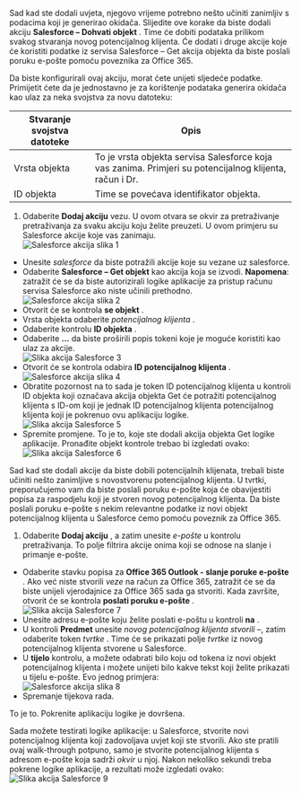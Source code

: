 Sad kad ste dodali uvjeta, njegovo vrijeme potrebno nešto učiniti zanimljiv s podacima koji je generirao okidača. Slijedite ove korake da biste dodali akciju **Salesforce – Dohvati objekt** . Time će dobiti podataka prilikom svakog stvaranja novog potencijalnog klijenta. Će dodati i druge akcije koje će koristiti podatke iz servisa Salesforce – Get akcija objekta da biste poslali poruku e-pošte pomoću poveznika za Office 365.  

Da biste konfigurirali ovaj akciju, morat ćete unijeti sljedeće podatke. Primijetit ćete da je jednostavno je za korištenje podataka generira okidača kao ulaz za neka svojstva za novu datoteku:

|Stvaranje svojstva datoteke|Opis|
|---|---|
|Vrsta objekta|To je vrsta objekta servisa Salesforce koja vas zanima. Primjeri su potencijalnog klijenta, račun i Dr.|
|ID objekta|Time se povećava identifikator objekta.|


1. Odaberite **Dodaj akciju** vezu. U ovom otvara se okvir za pretraživanje pretraživanja za svaku akciju koju želite preuzeti. U ovom primjeru su Salesforce akcije koje vas zanimaju.      
![Salesforce akcija slika 1](./media/connectors-create-api-salesforce/action-1.png)  
- Unesite *salesforce* da biste potražili akcije koje su vezane uz salesforce.
- Odaberite **Salesforce – Get objekt** kao akcija koja se izvodi.   **Napomena**: zatražit će se da biste autorizirali logike aplikacije za pristup računu servisa Salesforce ako niste učinili prethodno.    
![Salesforce akcija slika 2](./media/connectors-create-api-salesforce/action-2.png)    
- Otvorit će se kontrola **se objekt** .  
- Vrsta objekta odaberite *potencijalnog klijenta* .
- Odaberite kontrolu **ID objekta** .
- Odaberite **...** da biste proširili popis tokeni koje je moguće koristiti kao ulaz za akcije.       
![Slika akcija Salesforce 3](./media/connectors-create-api-salesforce/action-3.png)    
- Otvorit će se kontrola odabira **ID potencijalnog klijenta** .   
![Salesforce akcija slika 4](./media/connectors-create-api-salesforce/action-4.png)     
- Obratite pozornost na to sada je token ID potencijalnog klijenta u kontroli ID objekta koji označava akcija objekta Get će potražiti potencijalnog klijenta s ID-om koji je jednak ID potencijalnog klijenta potencijalnog klijenta koji je pokrenuo ovu aplikaciju logike.  
![Slika akcija Salesforce 5](./media/connectors-create-api-salesforce/action-5.png)  
- Spremite promjene. To je to, koje ste dodali akcija objekta Get logike aplikacije. Pronađite objekt kontrole trebao bi izgledati ovako:    
![Slika akcija Salesforce 6](./media/connectors-create-api-salesforce/action-6.png)  

Sad kad ste dodali akcije da biste dobili potencijalnih klijenata, trebali biste učiniti nešto zanimljive s novostvorenu potencijalnog klijenta. U tvrtki, preporučujemo vam da biste poslali poruku e-pošte koja će obavijestiti popisa za raspodjelu koji je stvoren novog potencijalnog klijenta. Da biste poslali poruku e-pošte s nekim relevantne podatke iz novi objekt potencijalnog klijenta u Salesforce ćemo pomoću poveznik za Office 365.  

1. Odaberite **Dodaj akciju** , a zatim unesite *e-pošte* u kontrolu pretraživanja. To polje filtrira akcije onima koji se odnose na slanje i primanje e-pošte.  
- Odaberite stavku popisa za **Office 365 Outlook - slanje poruke e-pošte** . Ako već niste stvorili *veze* na račun za Office 365, zatražit će se da biste unijeli vjerodajnice za Office 365 sada ga stvoriti. Kada završite, otvorit će se kontrola **poslati poruku e-pošte** .        
![Slika akcija Salesforce 7](./media/connectors-create-api-salesforce/action-7.png)  
- Unesite adresu e-pošte koju želite poslati e-poštu u kontroli **na** .
-  U kontroli **Predmet** unesite *novog potencijalnog klijenta stvorili* –, zatim odaberite token *tvrtke* . Time će se prikazati polje *tvrtke* iz novog potencijalnog klijenta stvorene u Salesforce.  
-  U **tijelo** kontrolu, a možete odabrati bilo koju od tokena iz novi objekt potencijalnog klijenta i možete unijeti bilo kakve tekst koji želite prikazati u tijelu e-pošte. Evo jednog primjera:  
![Salesforce akcija slika 8](./media/connectors-create-api-salesforce/action-8.png)   
- Spremanje tijekova rada.  

To je to. Pokrenite aplikaciju logike je dovršena.  

Sada možete testirati logike aplikacije: u Salesforce, stvorite novi potencijalnog klijenta koji zadovoljava uvjet koji ste stvorili.  Ako ste pratili ovaj walk-through potpuno, samo je stvorite potencijalnog klijenta s adresom e-pošte koja sadrži *okvir* u njoj. Nakon nekoliko sekundi treba pokrene logike aplikacije, a rezultati može izgledati ovako:  
![Slika akcija Salesforce 9](./media/connectors-create-api-salesforce/action-9.png)  

